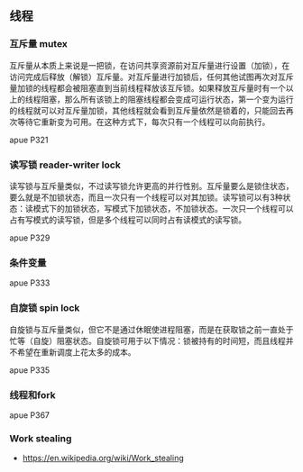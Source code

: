 ## 线程

### 互斥量 mutex

互斥量从本质上来说是一把锁，在访问共享资源前对互斥量进行设置（加锁），在访问完成后释放（解锁）互斥量。对互斥量进行加锁后，任何其他试图再次对互斥量加锁的线程都会被阻塞直到当前线程释放该互斥锁。如果释放互斥量时有一个以上的线程阻塞，那么所有该锁上的阻塞线程都会变成可运行状态，第一个变为运行的线程就可以对互斥量加锁，其他线程就会看到互斥量依然是锁着的，只能回去再次等待它重新变为可用。在这种方式下，每次只有一个线程可以向前执行。

apue P321

### 读写锁 reader-writer lock

读写锁与互斥量类似，不过读写锁允许更高的并行性别。互斥量要么是锁住状态，要么就是不加锁状态，而且一次只有一个线程可以对其加锁。读写锁可以有3种状态：读模式下的加锁状态，写模式下加锁状态，不加锁状态。一次只一个线程可以占有写模式的读写锁，但是多个线程可以同时占有读模式的读写锁。

apue P329

### 条件变量

apue P333

### 自旋锁 spin lock

自旋锁与互斥量类似，但它不是通过休眠使进程阻塞，而是在获取锁之前一直处于忙等（自旋）阻塞状态。自旋锁可用于以下情况：锁被持有的时间短，而且线程并不希望在重新调度上花太多的成本。

apue P335

### 线程和fork

apue P367

### Work stealing
- https://en.wikipedia.org/wiki/Work_stealing
